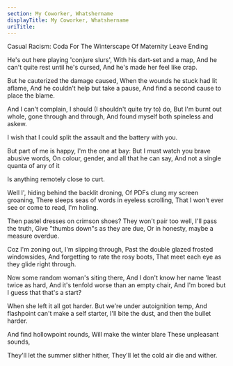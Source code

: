 ```yaml
---
section: My Coworker, Whatshername
displayTitle: My Coworker, Whatshername
uriTitle:
---
```



Casual Racism: Coda For The Winterscape Of Maternity Leave Ending

He's out here playing 'conjure slurs',
With his dart-set and a map,
And he can't quite rest until he's cursed,
And he's made her feel like crap.

But he cauterized the damage caused,
When the wounds he stuck had lit aflame,
And he couldn't help but take a pause,
And find a second cause to place the blame.

And I can't complain, I should (I shouldn't quite try to) do,
But I'm burnt out whole, gone through and through,
And found myself both spineless and askew.

I wish that I could split the assault
and the battery with you.

But part of me is happy, I'm the one at bay:
But I must watch you brave abusive words,
On colour, gender, and all that he can say,
And not a single quanta of any of it

Is anything remotely close to curt.

Well I', hiding behind the backlit droning,
Of PDFs clung my screen groaning,
There sleeps seas of words in eyeless scrolling,
That I won't ever see or come to read, I'm holing.

Then pastel dresses on crimson shoes?
They won't pair too well, I'll pass the truth,
Give "thumbs down"s as they are due,
Or in honesty, maybe a measure overdue.

Coz I'm zoning out, I'm slipping through,
Past the double glazed frosted windowsides,
And forgetting to rate the rosy boots,
That meet each eye as they glide right through.

Now some random woman's siting there,
And I don't know her name 'least twice as hard,
And it's tenfold worse than an empty chair,
And I'm bored but I guess that that's a start?

When she left it all got harder.
But we're under autoignition temp,
And flashpoint can't make a self starter,
I'll bite the dust, and then the bullet harder.

And find hollowpoint rounds,
Will make the winter blare
These unpleasant sounds,

They'll let the summer slither hither,
They'll let the cold air die and wither.